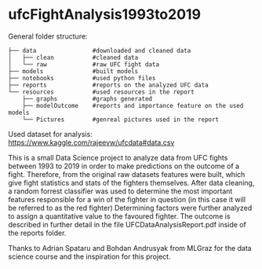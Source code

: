 # ufcFightAnalysis1993to2019

General folder structure:

    ├── data                #downloaded and cleaned data    
    │   ├── clean           #cleaned data
    │   └── raw             #raw UFC fight data
    ├── models              #built models
    ├── notebooks           #used python files
    ├── reports             #reports on the analyzed UFC data
    └── resources           #used resources in the report
        ├── graphs          #graphs generated
        ├── modelOutcome    #reports and importance feature on the used models
        └── Pictures        #genreal pictures used in the report
        
       
 Used dataset for analysis:
 https://www.kaggle.com/rajeevw/ufcdata#data.csv
 
 This is a small Data Science project to analyze data from UFC fights between 1993 to 2019 in order to make predictions on the outcome of a fight.
 Therefore, from the original raw datasets features were built, which give fight statistics and stats of the fighters themselves.
 After data cleaning, a random forrest classifier was used to determine the most important features responsible for a win of the fighter in question (in this case it will be referred to as the red fighter)
 Determining factors were further analyzed to assign a quantitative value to the favoured fighter.
 The outcome is described in further detail in the file UFCDataAnalysisReport.pdf inside of the reports folder.

Thanks to Adrian Spataru and Bohdan Andrusyak from MLGraz for the data science course and the inspiration for this project.
